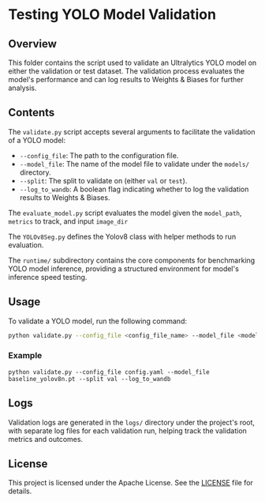 # Testing YOLO Model Validation

## Overview

This folder contains the script used to validate an Ultralytics YOLO model on either the validation or test dataset. The validation process evaluates the model's performance and can log results to Weights & Biases for further analysis.

## Contents

The `validate.py` script accepts several arguments to facilitate the validation of a YOLO model:

- `--config_file`: The path to the configuration file.
- `--model_file`: The name of the model file to validate under the `models/` directory.
- `--split`: The split to validate on (either `val` or `test`).
- `--log_to_wandb`: A boolean flag indicating whether to log the validation results to Weights & Biases.

The `evaluate_model.py` script evaluates the model given the `model_path`, `metrics` to track, and input `image_dir`

The `YOLOv8Seg.py` defines the Yolov8 class with helper methods to run evaluation.

The `runtime/` subdirectory contains the core components for benchmarking YOLO model inference, providing a structured environment for model's inference speed testing.

## Usage

To validate a YOLO model, run the following command:

```bash
python validate.py --config_file <config_file_name> --model_file <model_file.pt> --split <val_or_test> --log_to_wandb
```

### Example

```
python validate.py --config_file config.yaml --model_file baseline_yolov8n.pt --split val --log_to_wandb
```

## Logs
Validation logs are generated in the `logs/` directory under the project's root, with separate log files for each validation run, helping track the validation metrics and outcomes.


## License

This project is licensed under the Apache License. See the [LICENSE](../LICENSE) file for details.


